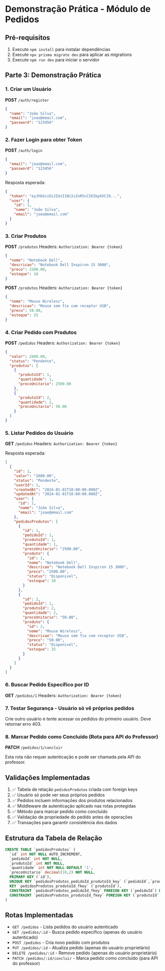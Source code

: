 # Demonstração Prática - Módulo de Pedidos

## Pré-requisitos
1. Execute `npm install` para instalar dependências
2. Execute `npx prisma migrate dev` para aplicar as migrations
3. Execute `npm run dev` para iniciar o servidor

## Parte 3: Demonstração Prática

### 1. Criar um Usuário

**POST** `/auth/register`
```json
{
  "name": "João Silva",
  "email": "joao@email.com",
  "password": "123456"
}
```

### 2. Fazer Login para obter Token

**POST** `/auth/login`
```json
{
  "email": "joao@email.com",
  "password": "123456"
}
```

Resposta esperada:
```json
{
  "token": "eyJhbGciOiJIUzI1NiIsInR5cCI6IkpXVCJ9...",
  "user": {
    "id": 1,
    "name": "João Silva",
    "email": "joao@email.com"
  }
}
```

### 3. Criar Produtos

**POST** `/produtos`
Headers: `Authorization: Bearer {token}`
```json
{
  "nome": "Notebook Dell",
  "descricao": "Notebook Dell Inspiron 15 3000",
  "preco": 2500.00,
  "estoque": 10
}
```

**POST** `/produtos`
Headers: `Authorization: Bearer {token}`
```json
{
  "nome": "Mouse Wireless",
  "descricao": "Mouse sem fio com receptor USB",
  "preco": 50.00,
  "estoque": 25
}
```

### 4. Criar Pedido com Produtos

**POST** `/pedidos`
Headers: `Authorization: Bearer {token}`
```json
{
  "valor": 2600.00,
  "status": "Pendente",
  "produtos": [
    {
      "produtoId": 1,
      "quantidade": 1,
      "precoUnitario": 2500.00
    },
    {
      "produtoId": 2,
      "quantidade": 2,
      "precoUnitario": 50.00
    }
  ]
}
```

### 5. Listar Pedidos do Usuário

**GET** `/pedidos`
Headers: `Authorization: Bearer {token}`

Resposta esperada:
```json
[
  {
    "id": 1,
    "valor": "2600.00",
    "status": "Pendente",
    "userId": 1,
    "createdAt": "2024-01-01T10:00:00.000Z",
    "updatedAt": "2024-01-01T10:00:00.000Z",
    "user": {
      "id": 1,
      "name": "João Silva",
      "email": "joao@email.com"
    },
    "pedidosProdutos": [
      {
        "id": 1,
        "pedidoId": 1,
        "produtoId": 1,
        "quantidade": 1,
        "precoUnitario": "2500.00",
        "produto": {
          "id": 1,
          "nome": "Notebook Dell",
          "descricao": "Notebook Dell Inspiron 15 3000",
          "preco": "2500.00",
          "status": "Disponivel",
          "estoque": 10
        }
      },
      {
        "id": 2,
        "pedidoId": 1,
        "produtoId": 2,
        "quantidade": 2,
        "precoUnitario": "50.00",
        "produto": {
          "id": 2,
          "nome": "Mouse Wireless",
          "descricao": "Mouse sem fio com receptor USB",
          "preco": "50.00",
          "status": "Disponivel",
          "estoque": 25
        }
      }
    ]
  }
]
```

### 6. Buscar Pedido Específico por ID

**GET** `/pedidos/1`
Headers: `Authorization: Bearer {token}`

### 7. Testar Segurança - Usuário só vê próprios pedidos

Crie outro usuário e tente acessar os pedidos do primeiro usuário. Deve retornar erro 403.

### 8. Marcar Pedido como Concluído (Rota para API do Professor)

**PATCH** `/pedidos/1/concluir`

Esta rota não requer autenticação e pode ser chamada pela API do professor.

## Validações Implementadas

1. ✅ Tabela de relação `pedidosProdutos` criada com foreign keys
2. ✅ Usuário só pode ver seus próprios pedidos
3. ✅ Pedidos incluem informações dos produtos relacionados
4. ✅ Middleware de autenticação aplicado nas rotas protegidas
5. ✅ Método para marcar pedido como concluído
6. ✅ Validação de propriedade do pedido antes de operações
7. ✅ Transações para garantir consistência dos dados

## Estrutura da Tabela de Relação

```sql
CREATE TABLE `pedidosProdutos` (
  `id` int NOT NULL AUTO_INCREMENT,
  `pedidoId` int NOT NULL,
  `produtoId` int NOT NULL,
  `quantidade` int NOT NULL DEFAULT '1',
  `precoUnitario` decimal(10,2) NOT NULL,
  PRIMARY KEY (`id`),
  UNIQUE KEY `pedidosProdutos_pedidoId_produtoId_key` (`pedidoId`,`produtoId`),
  KEY `pedidosProdutos_produtoId_fkey` (`produtoId`),
  CONSTRAINT `pedidosProdutos_pedidoId_fkey` FOREIGN KEY (`pedidoId`) REFERENCES `pedidos` (`id`) ON DELETE CASCADE,
  CONSTRAINT `pedidosProdutos_produtoId_fkey` FOREIGN KEY (`produtoId`) REFERENCES `produto` (`id`) ON DELETE CASCADE
)
```

## Rotas Implementadas

- `GET /pedidos` - Lista pedidos do usuário autenticado
- `GET /pedidos/:id` - Busca pedido específico (apenas do usuário autenticado)
- `POST /pedidos` - Cria novo pedido com produtos
- `PUT /pedidos/:id` - Atualiza pedido (apenas do usuário proprietário)
- `DELETE /pedidos/:id` - Remove pedido (apenas do usuário proprietário)
- `PATCH /pedidos/:id/concluir` - Marca pedido como concluído (para API do professor)